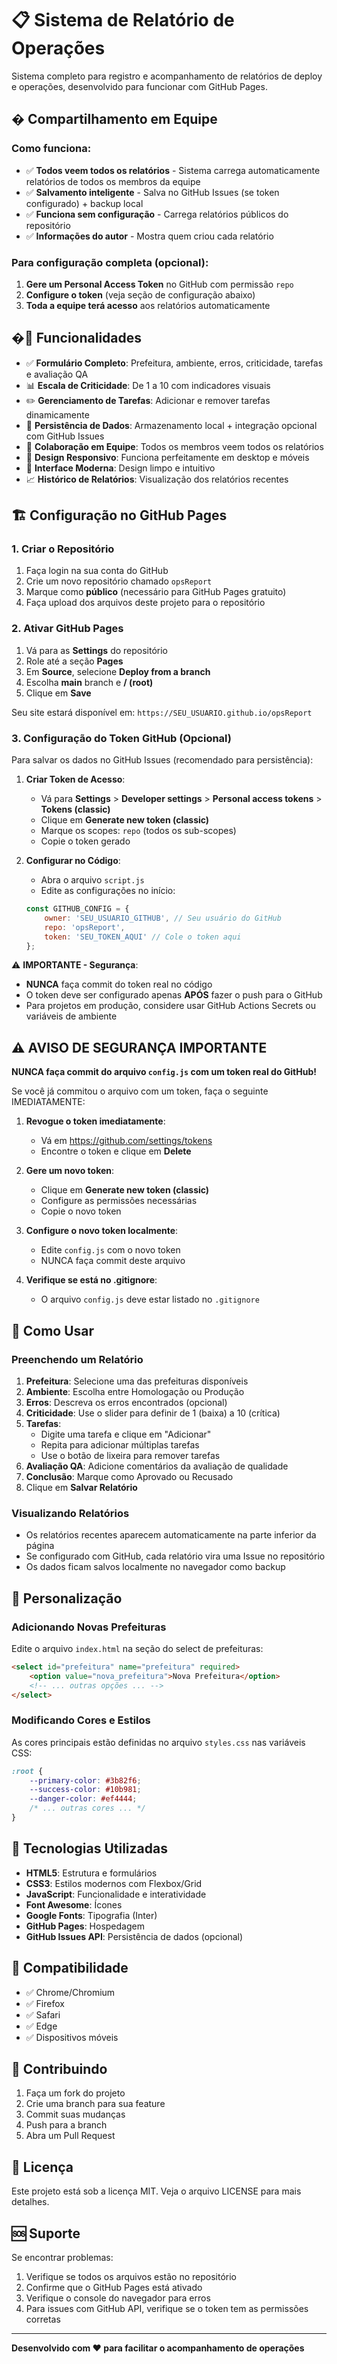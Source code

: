 # 📋 Sistema de Relatório de Operações

Sistema completo para registro e acompanhamento de relatórios de deploy e operações, desenvolvido para funcionar com GitHub Pages.

## � **Compartilhamento em Equipe**

### **Como funciona:**
- ✅ **Todos veem todos os relatórios** - Sistema carrega automaticamente relatórios de todos os membros da equipe
- ✅ **Salvamento inteligente** - Salva no GitHub Issues (se token configurado) + backup local
- ✅ **Funciona sem configuração** - Carrega relatórios públicos do repositório
- ✅ **Informações do autor** - Mostra quem criou cada relatório

### **Para configuração completa (opcional):**
1. **Gere um Personal Access Token** no GitHub com permissão `repo`
2. **Configure o token** (veja seção de configuração abaixo)
3. **Toda a equipe terá acesso** aos relatórios automaticamente

## �🚀 Funcionalidades

- ✅ **Formulário Completo**: Prefeitura, ambiente, erros, criticidade, tarefas e avaliação QA
- 📊 **Escala de Criticidade**: De 1 a 10 com indicadores visuais
- ✏️ **Gerenciamento de Tarefas**: Adicionar e remover tarefas dinamicamente
- 💾 **Persistência de Dados**: Armazenamento local + integração opcional com GitHub Issues
- 👥 **Colaboração em Equipe**: Todos os membros veem todos os relatórios
- 📱 **Design Responsivo**: Funciona perfeitamente em desktop e móveis
- 🎨 **Interface Moderna**: Design limpo e intuitivo
- 📈 **Histórico de Relatórios**: Visualização dos relatórios recentes

## 🏗️ Configuração no GitHub Pages

### 1. Criar o Repositório

1. Faça login na sua conta do GitHub
2. Crie um novo repositório chamado `opsReport`
3. Marque como **público** (necessário para GitHub Pages gratuito)
4. Faça upload dos arquivos deste projeto para o repositório

### 2. Ativar GitHub Pages

1. Vá para as **Settings** do repositório
2. Role até a seção **Pages**
3. Em **Source**, selecione **Deploy from a branch**
4. Escolha **main** branch e **/ (root)**
5. Clique em **Save**

Seu site estará disponível em: `https://SEU_USUARIO.github.io/opsReport`

### 3. Configuração do Token GitHub (Opcional)

Para salvar os dados no GitHub Issues (recomendado para persistência):

1. **Criar Token de Acesso**:
   - Vá para **Settings** > **Developer settings** > **Personal access tokens** > **Tokens (classic)**
   - Clique em **Generate new token (classic)**
   - Marque os scopes: `repo` (todos os sub-scopes)
   - Copie o token gerado

2. **Configurar no Código**:
   - Abra o arquivo `script.js`
   - Edite as configurações no início:
   ```javascript
   const GITHUB_CONFIG = {
       owner: 'SEU_USUARIO_GITHUB', // Seu usuário do GitHub
       repo: 'opsReport',
       token: 'SEU_TOKEN_AQUI' // Cole o token aqui
   };
   ```

⚠️ **IMPORTANTE - Segurança**: 
- **NUNCA** faça commit do token real no código
- O token deve ser configurado apenas **APÓS** fazer o push para o GitHub
- Para projetos em produção, considere usar GitHub Actions Secrets ou variáveis de ambiente

## ⚠️ AVISO DE SEGURANÇA IMPORTANTE

**NUNCA faça commit do arquivo `config.js` com um token real do GitHub!**

Se você já commitou o arquivo com um token, faça o seguinte IMEDIATAMENTE:

1. **Revogue o token imediatamente**:
   - Vá em https://github.com/settings/tokens
   - Encontre o token e clique em **Delete**

2. **Gere um novo token**:
   - Clique em **Generate new token (classic)**
   - Configure as permissões necessárias
   - Copie o novo token

3. **Configure o novo token localmente**:
   - Edite `config.js` com o novo token
   - NUNCA faça commit deste arquivo

4. **Verifique se está no .gitignore**:
   - O arquivo `config.js` deve estar listado no `.gitignore`

## 🚀 Como Usar

### Preenchendo um Relatório

1. **Prefeitura**: Selecione uma das prefeituras disponíveis
2. **Ambiente**: Escolha entre Homologação ou Produção
3. **Erros**: Descreva os erros encontrados (opcional)
4. **Criticidade**: Use o slider para definir de 1 (baixa) a 10 (crítica)
5. **Tarefas**: 
   - Digite uma tarefa e clique em "Adicionar"
   - Repita para adicionar múltiplas tarefas
   - Use o botão de lixeira para remover tarefas
6. **Avaliação QA**: Adicione comentários da avaliação de qualidade
7. **Conclusão**: Marque como Aprovado ou Recusado
8. Clique em **Salvar Relatório**

### Visualizando Relatórios

- Os relatórios recentes aparecem automaticamente na parte inferior da página
- Se configurado com GitHub, cada relatório vira uma Issue no repositório
- Os dados ficam salvos localmente no navegador como backup

## 🎨 Personalização

### Adicionando Novas Prefeituras

Edite o arquivo `index.html` na seção do select de prefeituras:

```html
<select id="prefeitura" name="prefeitura" required>
    <option value="nova_prefeitura">Nova Prefeitura</option>
    <!-- ... outras opções ... -->
</select>
```

### Modificando Cores e Estilos

As cores principais estão definidas no arquivo `styles.css` nas variáveis CSS:

```css
:root {
    --primary-color: #3b82f6;
    --success-color: #10b981;
    --danger-color: #ef4444;
    /* ... outras cores ... */
}
```

## 🔧 Tecnologias Utilizadas

- **HTML5**: Estrutura e formulários
- **CSS3**: Estilos modernos com Flexbox/Grid
- **JavaScript**: Funcionalidade e interatividade
- **Font Awesome**: Ícones
- **Google Fonts**: Tipografia (Inter)
- **GitHub Pages**: Hospedagem
- **GitHub Issues API**: Persistência de dados (opcional)

## 📱 Compatibilidade

- ✅ Chrome/Chromium
- ✅ Firefox
- ✅ Safari
- ✅ Edge
- ✅ Dispositivos móveis

## 🤝 Contribuindo

1. Faça um fork do projeto
2. Crie uma branch para sua feature
3. Commit suas mudanças
4. Push para a branch
5. Abra um Pull Request

## 📄 Licença

Este projeto está sob a licença MIT. Veja o arquivo LICENSE para mais detalhes.

## 🆘 Suporte

Se encontrar problemas:

1. Verifique se todos os arquivos estão no repositório
2. Confirme que o GitHub Pages está ativado
3. Verifique o console do navegador para erros
4. Para issues com GitHub API, verifique se o token tem as permissões corretas

---

**Desenvolvido com ❤️ para facilitar o acompanhamento de operações**
